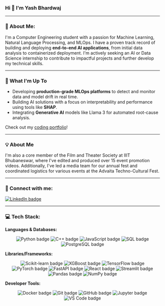 ### Hi 👋 I'm Yash Bhardwaj

---

### 💫 About Me:

I'm a Computer Engineering student with a passion for Machine Learning, Natural Language Processing, and MLOps. I have a proven track record of building and deploying **end-to-end AI applications**, from initial data analysis to containerized deployment. I'm actively seeking an AI or Data Science internship to contribute to impactful projects and further develop my technical skills.

---

### 🚀 What I'm Up To

* Developing **production-grade MLOps platforms** to detect and monitor data and model drift in real time.
* Building AI solutions with a focus on interpretability and performance using tools like **SHAP**.
* Integrating **Generative AI** models like Llama 3 for automated root-cause analysis.

Check out my [coding portfolio](https://github.com/bhardwaj-yash1)!

---

### 💡 About Me

I'm also a core member of the Film and Theater Society at IIIT Bhubaneswar, where I've edited and produced over 15 event promotion videos. Additionally, I've led a media team for our annual fest and coordinated logistics for various events at the Advaita Techno-Cultural Fest.

---

### 🔗 Connect with me:

<a href="https://www.linkedin.com/in/yash-bhardwaj" target="_blank">
  <img src="https://img.shields.io/badge/LinkedIn-0A66C2?style=for-the-badge&logo=linkedin&logoColor=white" alt="LinkedIn badge">
</a>

---

### 💻 Tech Stack:

**Languages & Databases:**

<p align="center">
  <img src="https://img.shields.io/badge/Python-3776AB?style=for-the-badge&logo=python&logoColor=white" alt="Python badge">
  <img src="https://img.shields.io/badge/C%2B%2B-00599C?style=for-the-badge&logo=cplusplus&logoColor=white" alt="C++ badge">
  <img src="https://img.shields.io/badge/JavaScript-F7DF1E?style=for-the-badge&logo=javascript&logoColor=black" alt="JavaScript badge">
  <img src="https://img.shields.io/badge/SQL-4479A1?style=for-the-badge&logo=mysql&logoColor=white" alt="SQL badge">
  <img src="https://img.shields.io/badge/PostgreSQL-336791?style=for-the-badge&logo=postgresql&logoColor=white" alt="PostgreSQL badge">
</p>

**Libraries/Frameworks:**

<p align="center">
  <img src="https://img.shields.io/badge/Scikit--learn-F7931E?style=for-the-badge&logo=scikit-learn&logoColor=white" alt="Scikit-learn badge">
  <img src="https://img.shields.io/badge/XGBoost-000000?style=for-the-badge&logo=xgboost&logoColor=white" alt="XGBoost badge">
  <img src="https://img.shields.io/badge/TensorFlow-FF6F00?style=for-the-badge&logo=tensorflow&logoColor=white" alt="TensorFlow badge">
  <img src="https://img.shields.io/badge/PyTorch-EE4C2C?style=for-the-badge&logo=pytorch&logoColor=white" alt="PyTorch badge">
  <img src="https://img.shields.io/badge/FastAPI-009688?style=for-the-badge&logo=fastapi&logoColor=white" alt="FastAPI badge">
  <img src="https://img.shields.io/badge/React-61DAFB?style=for-the-badge&logo=react&logoColor=black" alt="React badge">
  <img src="https://img.shields.io/badge/Streamlit-FF4B4B?style=for-the-badge&logo=streamlit&logoColor=white" alt="Streamlit badge">
  <img src="https://img.shields.io/badge/Pandas-150458?style=for-the-badge&logo=pandas&logoColor=white" alt="Pandas badge">
  <img src="https://img.shields.io/badge/NumPy-013243?style=for-the-badge&logo=numpy&logoColor=white" alt="NumPy badge">
</p>

**Developer Tools:**

<p align="center">
  <img src="https://img.shields.io/badge/Docker-2496ED?style=for-the-badge&logo=docker&logoColor=white" alt="Docker badge">
  <img src="https://img.shields.io/badge/Git-F05032?style=for-the-badge&logo=git&logoColor=white" alt="Git badge">
  <img src="https://img.shields.io/badge/GitHub-181717?style=for-the-badge&logo=github&logoColor=white" alt="GitHub badge">
  <img src="https://img.shields.io/badge/Jupyter-F37626?style=for-the-badge&logo=jupyter&logoColor=white" alt="Jupyter badge">
  <img src="https://img.shields.io/badge/VS%20Code-007ACC?style=for-the-badge&logo=visual-studio-code&logoColor=white" alt="VS Code badge">
</p>
